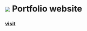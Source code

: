 # ![](https://avatars3.githubusercontent.com/u/13950976?s=25&v=4) Portfolio website

### [visit](https://eskzsolt.github.io)
